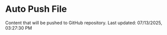 # Auto Push File

Content that will be pushed to GitHub repository.
Last updated: 07/13/2025, 03:27:30 PM